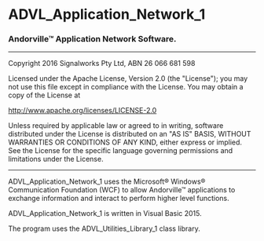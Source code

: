 # ADVL_Application_Network_1
### Andorville™ Application Network Software.



- - -
Copyright 2016 Signalworks Pty Ltd, ABN 26 066 681 598

Licensed under the Apache License, Version 2.0 (the "License");
you may not use this file except in compliance with the License.
You may obtain a copy of the License at

http://www.apache.org/licenses/LICENSE-2.0

Unless required by applicable law or agreed to in writing, software
distributed under the License is distributed on an "AS IS" BASIS,
WITHOUT WARRANTIES OR CONDITIONS OF ANY KIND, either express or implied.
See the License for the specific language governing permissions and
limitations under the License.



- - -


ADVL_Application_Network_1 uses the Microsoft® Windows® Communication Foundation (WCF) to allow Andorville™ applications to exchange information and interact to perform higher level functions.

ADVL_Application_Network_1 is written in Visual Basic 2015.

The program uses the ADVL_Utilities_Library_1 class library.



